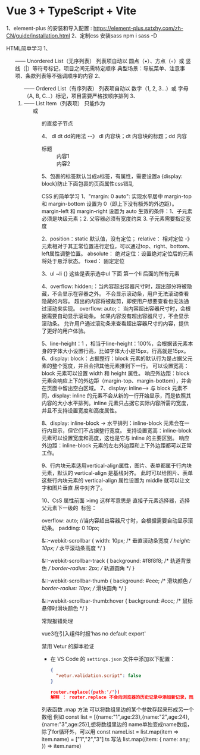 # Vue 3 + TypeScript + Vite

1、element-plus 的安装和导入配置 : https://element-plus.sxtxhy.com/zh-CN/guide/installation.html
2、定制css 安装sass  npm i sass -D 


HTML简单学习
1、<ul> —— Unordered List（无序列表）
   列表项自动以 圆点（•）、方点（◦）或 竖线（|）等符号标记，项目之间无需特定顺序
   典型场景：导航菜单、注意事项、条款列表等不强调顺序的内容
2、<ol> —— Ordered List（有序列表）
   列表项自动以 数字（1, 2, 3…）或 字母（A, B, C…）标记，项目需要严格按顺序排列
3、<li> —— List Item（列表项）
   只能作为 <ul> 或 <ol> 的直接子节点

4、 dl dt dd的用法 --》 dl 内容块；dt 内容块的标题；dd 内容
    <dl>
    <dt>标题</dt>
    <dd>内容1</dd>
    <dd>内容2</dd>
    </dl>


5、<RouterLink>包裹的标签默认当成a标签，有属性，需要设置a {display: block}防止下面包裹的页面属性css错乱




CSS 的简单学习
1、"margin: 0 auto": 实现水平居中 margin-top 和 margin-bottom 设置为 0（即上下没有额外的外边距）。
margin-left 和 margin-right 设置为 auto
生效的条件：1、子元素必须是块级元素；2. 父容器必须有宽度约束 3. 子元素需要指定宽度

2、position：static 默认值，没有定位；
   relative： 相对定位 -》 元素相对于其正常位置进行定位，可以通过top、right、bottom、left属性调整位置。
   absolute： 绝对定位：设置绝对定位后的元素将处于悬浮状态。
   fixed： 固定定位

3、ul ~li {} 这些是表示选中ul 下面 第一个li 后面的所有元素

4、overflow: hidden;：当内容超出容器尺寸时，超出部分将被隐藏，不会显示在容器之外。
                      不会显示滚动条，用户无法滚动查看隐藏的内容。
                      超出的内容将被裁剪，即使用户想要查看也无法通过滚动来实现。
   overflow: auto;：
                当内容超出容器尺寸时，会根据需要自动显示滚动条。
                如果内容没有超出容器尺寸，不会显示滚动条。
                允许用户通过滚动条来查看超出容器尺寸的内容，提供了更好的用户体验。

5、line-height：1 ，相当于line-height：100%，会根据该元素本身的字体大小设置行高，比如字体大小是15px，行高就是15px。
6、display: block：占据整行：block 元素的默认行为是占据父元素的整个宽度，并且会把其他元素推到下一行。
                   可以设置宽高：block 元素可以设置 width 和 height 属性。
                   响应外边距：block 元素会响应上下的外边距（margin-top、margin-bottom），并会在页面中留出空白区域。
7、display: inline--> 与 block 元素不同，display: inline 的元素不会从新的一行开始显示，而是依照其内容的大小水平排列。inline 元素只占据它实际内容所需的宽度，并且不支持设置宽度和高度属性。

8、display: inline-block -> 水平排列：inline-block 元素会在一行内显示，但它们不占据整行宽度。
             支持设置宽高：inline-block 元素可以设置宽度和高度，这也是它与 inline 的主要区别。
             响应外边距：inline-block 元素的左右外边距和上下外边距都可以正常工作。

9、行内块元素适用vertical-align属性，图片、表单都属于行内块元素，默认的 vertical-align 是基线对齐。
此时可以给图片、表单这些行内块元素的 vertical-align 属性设置为 middle 就可以让文字和图片垂直 居中对齐了。

10、CsS 属性前面  >img 这样写意思是 直接子元素选择器，选择父元素下一级的 <img> 标签：

overflow: auto; //当内容超出容器尺寸时，会根据需要自动显示滚动条。
padding:  0 10px;

&::-webkit-scrollbar {
   width: 10px; /* 垂直滚动条宽度 */
   height: 10px; /* 水平滚动条高度 */
}

&::-webkit-scrollbar-track {
   background: #f8f8f8;   /* 轨道背景色 */
   border-radius: 2px;  /* 轨道圆角 */
}

&::-webkit-scrollbar-thumb {
   background: #eee;  /* 滑块颜色 */
   border-radius: 10px;  /* 滑块圆角 */
}

&::-webkit-scrollbar-thumb:hover {
   background: #ccc;  /* 鼠标悬停时滑块颜色 */
}


常规报错处理

vue3在引入组件时报'has no default export'

禁用 Vetur 的脚本验证
- 在 VS Code 的 `settings.json` 文件中添加以下配置：
  ```json
  { 
    "vetur.validation.script": false
  }

  router.replace({path:'/'})
  解释 ： router.replace 不会向浏览器的历史记录中添加新记录，而是替换掉当前的历史记录。这意味着用户在导航后使用浏览器的后退按钮将不会返回到先前的页面。

列表函数 .map 方法
可以将数组里边的某个参数存起来形成另一个数组
例如
const list = [{name:"1",age:23},{name:"2",age:24},{name:"3",age:25}],想将数组里边的 name单独变成name数组，除了for循环外，可以用
const nameList = list.map(item => item.name) = ["1","2","3"]
ts 写法 list.map((item: { name: any; }) => item.name)